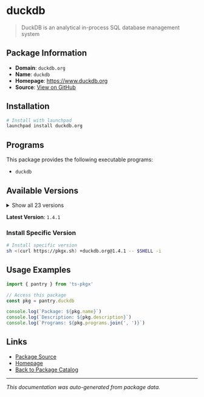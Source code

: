 # duckdb

> DuckDB is an analytical in-process SQL database management system

## Package Information

- **Domain**: `duckdb.org`
- **Name**: `duckdb`
- **Homepage**: https://www.duckdb.org
- **Source**: [View on GitHub](https://github.com/pkgxdev/pantry/tree/main/projects/duckdb.org/package.yml)

## Installation

```bash
# Install with launchpad
launchpad install duckdb.org
```

## Programs

This package provides the following executable programs:

- `duckdb`

## Available Versions

<details>
<summary>Show all 23 versions</summary>

- `1.4.1`, `1.4.0`, `1.3.2`, `1.3.1`, `1.3.0`
- `1.2.2`, `1.2.1`, `1.2.0`, `1.1.3`, `1.1.2`
- `1.1.1`, `1.1.0`, `1.0.0`, `0.10.3`, `0.10.2`
- `0.10.1`, `0.10.0`, `0.9.2`, `0.9.1`, `0.9.0`
- `0.8.1`, `0.8.0`, `0.7.1`

</details>

**Latest Version**: `1.4.1`

### Install Specific Version

```bash
# Install specific version
sh <(curl https://pkgx.sh) +duckdb.org@1.4.1 -- $SHELL -i
```

## Usage Examples

```typescript
import { pantry } from 'ts-pkgx'

// Access this package
const pkg = pantry.duckdb

console.log(`Package: ${pkg.name}`)
console.log(`Description: ${pkg.description}`)
console.log(`Programs: ${pkg.programs.join(', ')}`)
```

## Links

- [Package Source](https://github.com/pkgxdev/pantry/tree/main/projects/duckdb.org/package.yml)
- [Homepage](https://www.duckdb.org)
- [Back to Package Catalog](../../package-catalog.md)

---

*This documentation was auto-generated from package data.*
